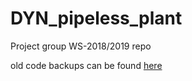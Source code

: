 # DYN_pipeless_plant

Project group WS-2018/2019 repo


old code backups can be found [here](https://drive.google.com/open?id=1-Vt9OqQjocik9iIPecAIFfHT8AIgrxlH)
